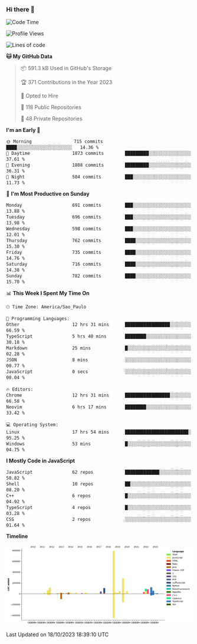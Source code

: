 ### Hi there 👋

<!--START_SECTION:waka-->
![Code Time](http://img.shields.io/badge/Code%20Time-5%2C118%20hrs%2043%20mins-blue)

![Profile Views](http://img.shields.io/badge/Profile%20Views-0-blue)

![Lines of code](https://img.shields.io/badge/From%20Hello%20World%20I%27ve%20Written-2.1%20million%20lines%20of%20code-blue)

**🐱 My GitHub Data** 

> 📦 591.3 kB Used in GitHub's Storage 
 > 
> 🏆 371 Contributions in the Year 2023
 > 
> 💼 Opted to Hire
 > 
> 📜 118 Public Repositories 
 > 
> 🔑 48 Private Repositories 
 > 
**I'm an Early 🐤** 

```text
🌞 Morning                715 commits         ████░░░░░░░░░░░░░░░░░░░░░   14.36 % 
🌆 Daytime                1873 commits        █████████░░░░░░░░░░░░░░░░   37.61 % 
🌃 Evening                1808 commits        █████████░░░░░░░░░░░░░░░░   36.31 % 
🌙 Night                  584 commits         ███░░░░░░░░░░░░░░░░░░░░░░   11.73 % 
```
📅 **I'm Most Productive on Sunday** 

```text
Monday                   691 commits         ███░░░░░░░░░░░░░░░░░░░░░░   13.88 % 
Tuesday                  696 commits         ███░░░░░░░░░░░░░░░░░░░░░░   13.98 % 
Wednesday                598 commits         ███░░░░░░░░░░░░░░░░░░░░░░   12.01 % 
Thursday                 762 commits         ████░░░░░░░░░░░░░░░░░░░░░   15.30 % 
Friday                   735 commits         ████░░░░░░░░░░░░░░░░░░░░░   14.76 % 
Saturday                 716 commits         ████░░░░░░░░░░░░░░░░░░░░░   14.38 % 
Sunday                   782 commits         ████░░░░░░░░░░░░░░░░░░░░░   15.70 % 
```


📊 **This Week I Spent My Time On** 

```text
🕑︎ Time Zone: America/Sao_Paulo

💬 Programming Languages: 
Other                    12 hrs 31 mins      █████████████████░░░░░░░░   66.59 % 
TypeScript               5 hrs 40 mins       ████████░░░░░░░░░░░░░░░░░   30.18 % 
Markdown                 25 mins             █░░░░░░░░░░░░░░░░░░░░░░░░   02.28 % 
JSON                     8 mins              ░░░░░░░░░░░░░░░░░░░░░░░░░   00.77 % 
JavaScript               0 secs              ░░░░░░░░░░░░░░░░░░░░░░░░░   00.04 % 

🔥 Editors: 
Chrome                   12 hrs 31 mins      █████████████████░░░░░░░░   66.58 % 
Neovim                   6 hrs 17 mins       ████████░░░░░░░░░░░░░░░░░   33.42 % 

💻 Operating System: 
Linux                    17 hrs 54 mins      ████████████████████████░   95.25 % 
Windows                  53 mins             █░░░░░░░░░░░░░░░░░░░░░░░░   04.75 % 
```

**I Mostly Code in JavaScript** 

```text
JavaScript               62 repos            █████████████░░░░░░░░░░░░   50.82 % 
Shell                    10 repos            ██░░░░░░░░░░░░░░░░░░░░░░░   08.20 % 
C++                      6 repos             █░░░░░░░░░░░░░░░░░░░░░░░░   04.92 % 
TypeScript               4 repos             █░░░░░░░░░░░░░░░░░░░░░░░░   03.28 % 
CSS                      2 repos             ░░░░░░░░░░░░░░░░░░░░░░░░░   01.64 % 
```



**Timeline**

![Lines of Code chart](https://raw.githubusercontent.com/jampow/jampow/master/assets/bar_graph.png)


 Last Updated on 18/10/2023 18:39:10 UTC
<!--END_SECTION:waka-->
